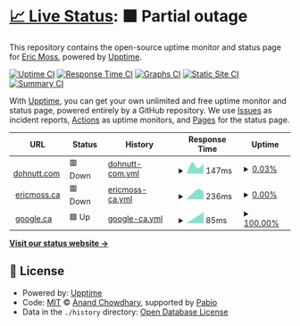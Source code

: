 # [📈 Live Status](https://status.dohnutt.com): <!--live status--> **🟧 Partial outage**

This repository contains the open-source uptime monitor and status page for [Eric Moss](https://dohnutt.com), powered by [Upptime](https://github.com/upptime/upptime).

[![Uptime CI](https://github.com/dohnutt/upptime/workflows/Uptime%20CI/badge.svg)](https://github.com/dohnutt/upptime/actions?query=workflow%3A%22Uptime+CI%22)
[![Response Time CI](https://github.com/dohnutt/upptime/workflows/Response%20Time%20CI/badge.svg)](https://github.com/dohnutt/upptime/actions?query=workflow%3A%22Response+Time+CI%22)
[![Graphs CI](https://github.com/dohnutt/upptime/workflows/Graphs%20CI/badge.svg)](https://github.com/dohnutt/upptime/actions?query=workflow%3A%22Graphs+CI%22)
[![Static Site CI](https://github.com/dohnutt/upptime/workflows/Static%20Site%20CI/badge.svg)](https://github.com/dohnutt/upptime/actions?query=workflow%3A%22Static+Site+CI%22)
[![Summary CI](https://github.com/dohnutt/upptime/workflows/Summary%20CI/badge.svg)](https://github.com/dohnutt/upptime/actions?query=workflow%3A%22Summary+CI%22)

With [Upptime](https://upptime.js.org), you can get your own unlimited and free uptime monitor and status page, powered entirely by a GitHub repository. We use [Issues](https://github.com/dohnutt/upptime/issues) as incident reports, [Actions](https://github.com/dohnutt/upptime/actions) as uptime monitors, and [Pages](https://status.dohnutt.com) for the status page.

<!--start: status pages-->
<!-- This summary is generated by Upptime (https://github.com/upptime/upptime) -->
<!-- Do not edit this manually, your changes will be overwritten -->
<!-- prettier-ignore -->
| URL | Status | History | Response Time | Uptime |
| --- | ------ | ------- | ------------- | ------ |
| <img alt="" src="https://icons.duckduckgo.com/ip3/dohnutt.com.ico" height="13"> [dohnutt.com](https://dohnutt.com) | 🟥 Down | [dohnutt-com.yml](https://github.com/dohnutt/upptime/commits/HEAD/history/dohnutt-com.yml) | <details><summary><img alt="Response time graph" src="./graphs/dohnutt-com/response-time-week.png" height="20"> 147ms</summary><br><a href="https://status.dohnutt.com/history/dohnutt-com"><img alt="Response time 147" src="https://img.shields.io/endpoint?url=https%3A%2F%2Fraw.githubusercontent.com%2Fdohnutt%2Fupptime%2FHEAD%2Fapi%2Fdohnutt-com%2Fresponse-time.json"></a><br><a href="https://status.dohnutt.com/history/dohnutt-com"><img alt="24-hour response time 147" src="https://img.shields.io/endpoint?url=https%3A%2F%2Fraw.githubusercontent.com%2Fdohnutt%2Fupptime%2FHEAD%2Fapi%2Fdohnutt-com%2Fresponse-time-day.json"></a><br><a href="https://status.dohnutt.com/history/dohnutt-com"><img alt="7-day response time 147" src="https://img.shields.io/endpoint?url=https%3A%2F%2Fraw.githubusercontent.com%2Fdohnutt%2Fupptime%2FHEAD%2Fapi%2Fdohnutt-com%2Fresponse-time-week.json"></a><br><a href="https://status.dohnutt.com/history/dohnutt-com"><img alt="30-day response time 147" src="https://img.shields.io/endpoint?url=https%3A%2F%2Fraw.githubusercontent.com%2Fdohnutt%2Fupptime%2FHEAD%2Fapi%2Fdohnutt-com%2Fresponse-time-month.json"></a><br><a href="https://status.dohnutt.com/history/dohnutt-com"><img alt="1-year response time 147" src="https://img.shields.io/endpoint?url=https%3A%2F%2Fraw.githubusercontent.com%2Fdohnutt%2Fupptime%2FHEAD%2Fapi%2Fdohnutt-com%2Fresponse-time-year.json"></a></details> | <details><summary><a href="https://status.dohnutt.com/history/dohnutt-com">0.03%</a></summary><a href="https://status.dohnutt.com/history/dohnutt-com"><img alt="All-time uptime 0.03%" src="https://img.shields.io/endpoint?url=https%3A%2F%2Fraw.githubusercontent.com%2Fdohnutt%2Fupptime%2FHEAD%2Fapi%2Fdohnutt-com%2Fuptime.json"></a><br><a href="https://status.dohnutt.com/history/dohnutt-com"><img alt="24-hour uptime 0.03%" src="https://img.shields.io/endpoint?url=https%3A%2F%2Fraw.githubusercontent.com%2Fdohnutt%2Fupptime%2FHEAD%2Fapi%2Fdohnutt-com%2Fuptime-day.json"></a><br><a href="https://status.dohnutt.com/history/dohnutt-com"><img alt="7-day uptime 0.03%" src="https://img.shields.io/endpoint?url=https%3A%2F%2Fraw.githubusercontent.com%2Fdohnutt%2Fupptime%2FHEAD%2Fapi%2Fdohnutt-com%2Fuptime-week.json"></a><br><a href="https://status.dohnutt.com/history/dohnutt-com"><img alt="30-day uptime 0.03%" src="https://img.shields.io/endpoint?url=https%3A%2F%2Fraw.githubusercontent.com%2Fdohnutt%2Fupptime%2FHEAD%2Fapi%2Fdohnutt-com%2Fuptime-month.json"></a><br><a href="https://status.dohnutt.com/history/dohnutt-com"><img alt="1-year uptime 0.03%" src="https://img.shields.io/endpoint?url=https%3A%2F%2Fraw.githubusercontent.com%2Fdohnutt%2Fupptime%2FHEAD%2Fapi%2Fdohnutt-com%2Fuptime-year.json"></a></details>
| <img alt="" src="https://icons.duckduckgo.com/ip3/ericmoss.ca.ico" height="13"> [ericmoss.ca](https://ericmoss.ca) | 🟥 Down | [ericmoss-ca.yml](https://github.com/dohnutt/upptime/commits/HEAD/history/ericmoss-ca.yml) | <details><summary><img alt="Response time graph" src="./graphs/ericmoss-ca/response-time-week.png" height="20"> 236ms</summary><br><a href="https://status.dohnutt.com/history/ericmoss-ca"><img alt="Response time 236" src="https://img.shields.io/endpoint?url=https%3A%2F%2Fraw.githubusercontent.com%2Fdohnutt%2Fupptime%2FHEAD%2Fapi%2Fericmoss-ca%2Fresponse-time.json"></a><br><a href="https://status.dohnutt.com/history/ericmoss-ca"><img alt="24-hour response time 236" src="https://img.shields.io/endpoint?url=https%3A%2F%2Fraw.githubusercontent.com%2Fdohnutt%2Fupptime%2FHEAD%2Fapi%2Fericmoss-ca%2Fresponse-time-day.json"></a><br><a href="https://status.dohnutt.com/history/ericmoss-ca"><img alt="7-day response time 236" src="https://img.shields.io/endpoint?url=https%3A%2F%2Fraw.githubusercontent.com%2Fdohnutt%2Fupptime%2FHEAD%2Fapi%2Fericmoss-ca%2Fresponse-time-week.json"></a><br><a href="https://status.dohnutt.com/history/ericmoss-ca"><img alt="30-day response time 236" src="https://img.shields.io/endpoint?url=https%3A%2F%2Fraw.githubusercontent.com%2Fdohnutt%2Fupptime%2FHEAD%2Fapi%2Fericmoss-ca%2Fresponse-time-month.json"></a><br><a href="https://status.dohnutt.com/history/ericmoss-ca"><img alt="1-year response time 236" src="https://img.shields.io/endpoint?url=https%3A%2F%2Fraw.githubusercontent.com%2Fdohnutt%2Fupptime%2FHEAD%2Fapi%2Fericmoss-ca%2Fresponse-time-year.json"></a></details> | <details><summary><a href="https://status.dohnutt.com/history/ericmoss-ca">0.00%</a></summary><a href="https://status.dohnutt.com/history/ericmoss-ca"><img alt="All-time uptime 0.00%" src="https://img.shields.io/endpoint?url=https%3A%2F%2Fraw.githubusercontent.com%2Fdohnutt%2Fupptime%2FHEAD%2Fapi%2Fericmoss-ca%2Fuptime.json"></a><br><a href="https://status.dohnutt.com/history/ericmoss-ca"><img alt="24-hour uptime 0.00%" src="https://img.shields.io/endpoint?url=https%3A%2F%2Fraw.githubusercontent.com%2Fdohnutt%2Fupptime%2FHEAD%2Fapi%2Fericmoss-ca%2Fuptime-day.json"></a><br><a href="https://status.dohnutt.com/history/ericmoss-ca"><img alt="7-day uptime 0.00%" src="https://img.shields.io/endpoint?url=https%3A%2F%2Fraw.githubusercontent.com%2Fdohnutt%2Fupptime%2FHEAD%2Fapi%2Fericmoss-ca%2Fuptime-week.json"></a><br><a href="https://status.dohnutt.com/history/ericmoss-ca"><img alt="30-day uptime 0.00%" src="https://img.shields.io/endpoint?url=https%3A%2F%2Fraw.githubusercontent.com%2Fdohnutt%2Fupptime%2FHEAD%2Fapi%2Fericmoss-ca%2Fuptime-month.json"></a><br><a href="https://status.dohnutt.com/history/ericmoss-ca"><img alt="1-year uptime 0.00%" src="https://img.shields.io/endpoint?url=https%3A%2F%2Fraw.githubusercontent.com%2Fdohnutt%2Fupptime%2FHEAD%2Fapi%2Fericmoss-ca%2Fuptime-year.json"></a></details>
| <img alt="" src="https://icons.duckduckgo.com/ip3/www.google.com.ico" height="13"> [google.ca](https://www.google.com) | 🟩 Up | [google-ca.yml](https://github.com/dohnutt/upptime/commits/HEAD/history/google-ca.yml) | <details><summary><img alt="Response time graph" src="./graphs/google-ca/response-time-week.png" height="20"> 85ms</summary><br><a href="https://status.dohnutt.com/history/google-ca"><img alt="Response time 85" src="https://img.shields.io/endpoint?url=https%3A%2F%2Fraw.githubusercontent.com%2Fdohnutt%2Fupptime%2FHEAD%2Fapi%2Fgoogle-ca%2Fresponse-time.json"></a><br><a href="https://status.dohnutt.com/history/google-ca"><img alt="24-hour response time 85" src="https://img.shields.io/endpoint?url=https%3A%2F%2Fraw.githubusercontent.com%2Fdohnutt%2Fupptime%2FHEAD%2Fapi%2Fgoogle-ca%2Fresponse-time-day.json"></a><br><a href="https://status.dohnutt.com/history/google-ca"><img alt="7-day response time 85" src="https://img.shields.io/endpoint?url=https%3A%2F%2Fraw.githubusercontent.com%2Fdohnutt%2Fupptime%2FHEAD%2Fapi%2Fgoogle-ca%2Fresponse-time-week.json"></a><br><a href="https://status.dohnutt.com/history/google-ca"><img alt="30-day response time 85" src="https://img.shields.io/endpoint?url=https%3A%2F%2Fraw.githubusercontent.com%2Fdohnutt%2Fupptime%2FHEAD%2Fapi%2Fgoogle-ca%2Fresponse-time-month.json"></a><br><a href="https://status.dohnutt.com/history/google-ca"><img alt="1-year response time 85" src="https://img.shields.io/endpoint?url=https%3A%2F%2Fraw.githubusercontent.com%2Fdohnutt%2Fupptime%2FHEAD%2Fapi%2Fgoogle-ca%2Fresponse-time-year.json"></a></details> | <details><summary><a href="https://status.dohnutt.com/history/google-ca">100.00%</a></summary><a href="https://status.dohnutt.com/history/google-ca"><img alt="All-time uptime 100.00%" src="https://img.shields.io/endpoint?url=https%3A%2F%2Fraw.githubusercontent.com%2Fdohnutt%2Fupptime%2FHEAD%2Fapi%2Fgoogle-ca%2Fuptime.json"></a><br><a href="https://status.dohnutt.com/history/google-ca"><img alt="24-hour uptime 100.00%" src="https://img.shields.io/endpoint?url=https%3A%2F%2Fraw.githubusercontent.com%2Fdohnutt%2Fupptime%2FHEAD%2Fapi%2Fgoogle-ca%2Fuptime-day.json"></a><br><a href="https://status.dohnutt.com/history/google-ca"><img alt="7-day uptime 100.00%" src="https://img.shields.io/endpoint?url=https%3A%2F%2Fraw.githubusercontent.com%2Fdohnutt%2Fupptime%2FHEAD%2Fapi%2Fgoogle-ca%2Fuptime-week.json"></a><br><a href="https://status.dohnutt.com/history/google-ca"><img alt="30-day uptime 100.00%" src="https://img.shields.io/endpoint?url=https%3A%2F%2Fraw.githubusercontent.com%2Fdohnutt%2Fupptime%2FHEAD%2Fapi%2Fgoogle-ca%2Fuptime-month.json"></a><br><a href="https://status.dohnutt.com/history/google-ca"><img alt="1-year uptime 100.00%" src="https://img.shields.io/endpoint?url=https%3A%2F%2Fraw.githubusercontent.com%2Fdohnutt%2Fupptime%2FHEAD%2Fapi%2Fgoogle-ca%2Fuptime-year.json"></a></details>

<!--end: status pages-->

[**Visit our status website →**](https://status.dohnutt.com)

## 📄 License

- Powered by: [Upptime](https://github.com/upptime/upptime)
- Code: [MIT](./LICENSE) © [Anand Chowdhary](https://anandchowdhary.com), supported by [Pabio](https://pabio.com)
- Data in the `./history` directory: [Open Database License](https://opendatacommons.org/licenses/odbl/1-0/)
